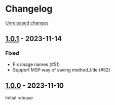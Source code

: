 # Changelog 

[Unreleased changes](https://github.com/rapidez/checkout-theme/compare/1.0.1...master)
## [1.0.1](https://github.com/rapidez/checkout-theme/releases/tag/1.0.1) - 2023-11-14

### Fixed
- Fix image names (#51)
- Support MSP way of saving method_title (#52)

## [1.0.0](https://github.com/rapidez/checkout-theme/releases/tag/1.0.0) - 2023-11-10

Initial release

